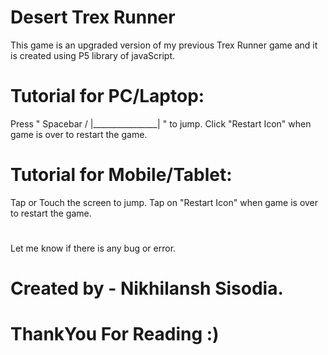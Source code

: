 # Desert Trex Runner
This game is an upgraded version of my previous Trex Runner game and it is created using P5 library of javaScript.
#
# Tutorial for PC/Laptop:
 Press " Spacebar / |________________| " to jump.
 Click "Restart Icon" when game is over to restart the game.
#
# Tutorial for Mobile/Tablet:
 Tap or Touch the screen to jump.
 Tap on "Restart Icon" when game is over to restart the game.
#   
 Let me know if there is any bug or error.
# Created by - Nikhilansh Sisodia.
# ThankYou For Reading :)
